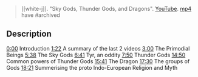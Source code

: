 > [[white-j]]. "Sky Gods, Thunder Gods, and Dragons". [YouTube](https://youtu.be/6F0nXBOpRHU). [mp4](white-j2020-sky.mp4) have #archived

## Description
[0:00](https://www.youtube.com/watch?v=6F0nXBOpRHU&list=PLru2Z4KGjAVIOyMEKaYcgIUrdOBHhuoBe&index=3&t=0s) Introduction
[1:22](https://www.youtube.com/watch?v=6F0nXBOpRHU&list=PLru2Z4KGjAVIOyMEKaYcgIUrdOBHhuoBe&index=3&t=82s) A summary of the last 2 videos
[3:00](https://www.youtube.com/watch?v=6F0nXBOpRHU&list=PLru2Z4KGjAVIOyMEKaYcgIUrdOBHhuoBe&index=3&t=180s) The Primodial Beings
[5:38](https://www.youtube.com/watch?v=6F0nXBOpRHU&list=PLru2Z4KGjAVIOyMEKaYcgIUrdOBHhuoBe&index=3&t=338s) The Sky Gods
[6:41](https://www.youtube.com/watch?v=6F0nXBOpRHU&list=PLru2Z4KGjAVIOyMEKaYcgIUrdOBHhuoBe&index=3&t=401s) Tyr, an oddity
[7:50](https://www.youtube.com/watch?v=6F0nXBOpRHU&list=PLru2Z4KGjAVIOyMEKaYcgIUrdOBHhuoBe&index=3&t=470s) Thunder Gods
[14:50](https://www.youtube.com/watch?v=6F0nXBOpRHU&list=PLru2Z4KGjAVIOyMEKaYcgIUrdOBHhuoBe&index=3&t=890s) Common powers of Thunder Gods
[15:41](https://www.youtube.com/watch?v=6F0nXBOpRHU&list=PLru2Z4KGjAVIOyMEKaYcgIUrdOBHhuoBe&index=3&t=941s) The Dragon
[17:30](https://www.youtube.com/watch?v=6F0nXBOpRHU&list=PLru2Z4KGjAVIOyMEKaYcgIUrdOBHhuoBe&index=3&t=1050s) The groups of Gods
[18:21](https://www.youtube.com/watch?v=6F0nXBOpRHU&list=PLru2Z4KGjAVIOyMEKaYcgIUrdOBHhuoBe&index=3&t=1101s) Summerising the proto Indo-European Religion and Myth

